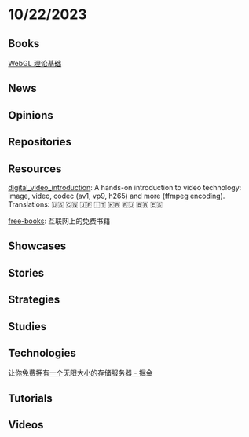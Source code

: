 # 10/22/2023

## Books
[WebGL 理论基础](https://webglfundamentals.org/webgl/lessons/zh_cn/)

## News

## Opinions

## Repositories

## Resources
[digital_video_introduction](https://github.com/leandromoreira/digital_video_introduction): A hands-on introduction to video technology: image, video, codec (av1, vp9, h265) and more (ffmpeg encoding). Translations: 🇺🇸 🇨🇳 🇯🇵 🇮🇹 🇰🇷 🇷🇺 🇧🇷 🇪🇸

[free-books](https://github.com/ruanyf/free-books): 互联网上的免费书籍

## Showcases

## Stories

## Strategies

## Studies

## Technologies
[让你免费拥有一个无限大小的存储服务器 - 掘金](https://juejin.cn/post/7289969035437768743)

## Tutorials

## Videos
